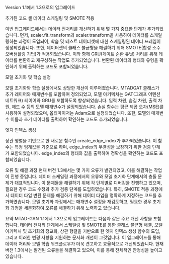 Version 1.1에서 1.3으로의 업그레이드

추가된 코드 셀
데이터 스케일링 및 SMOTE 적용

이번 업그레이드에서는 데이터 전처리를 개선하기 위해 몇 가지 중요한 단계가 추가되었습니다. 먼저, scaler.fit_transform과 scaler.transform을 사용하여 데이터를 스케일링하는 과정이 도입되어, 학습 및 테스트 데이터셋에 대한 스케일링된 데이터 프레임이 생성되었습니다. 또한, 데이터셋의 클래스 불균형을 해결하기 위해 SMOTE(합성 소수 오버샘플링 기법)가 적용되었습니다. 이와 함께 GRU(게이트 순환 유닛) 처리를 위해 데이터를 변환하고 재구성하는 작업도 추가되었습니다. 변환된 데이터의 형태와 유형을 확인하기 위해 출력하는 코드도 포함되었습니다.

모델 초기화 및 학습 설정

모델 초기화와 학습 설정에서도 상당한 개선이 이루어졌습니다. MTADGAT 클래스가 추가 레이어와 매개변수를 포함하여 정의되었고, 모델 아키텍처는 GAT(그래프 어텐션 네트워크) 레이어와 GRU를 포함하도록 향상되었습니다. 입력 차원, 숨김 차원, 출력 차원, 헤드 수 등의 모델 매개변수가 설정되었습니다. 손실 함수는 평균 제곱 오차(MSE)를 사용하여 설정되었으며, 옵티마이저는 Adam으로 설정되었습니다. 또한, 모델의 매개변수 이름과 초기 데이터를 출력하여 확인하는 코드도 추가되었습니다.

엣지 인덱스 생성

상관 행렬을 기반으로 한 새로운 함수인 create_edge_index가 추가되었습니다. 이 함수는 특정 임계값을 기준으로 하며, edge_index의 무결성을 보장하기 위한 검증 단계가 포함되었습니다. edge_index의 형태와 값을 출력하여 정확성을 확인하는 코드도 포함되었습니다.

오류 및 해결 과정
현재 버전 1.3에서는 몇 가지 오류가 발견되었고, 이를 해결하는 작업이 진행 중입니다. 데이터 스케일링 과정에서의 오류와 모델 초기화 단계에서의 충돌 문제가 대표적입니다. 이 문제들을 해결하기 위해 각 단계별로 디버깅을 진행하고 있으며, 필요한 경우 코드 수정과 추가 검증 단계를 도입하였습니다. 특히, SMOTE 적용 과정에서 데이터 타입 변환 문제를 해결하기 위해 데이터 타입을 명확하게 지정하는 코드를 추가하였습니다. 모델 초기화 과정에서는 매개변수 설정을 재검토하고, 필요한 경우 초기화 과정을 세분화하여 오류를 해결하기 위해 노력하고 있습니다.

요약
MTAD-GAN 1.1에서 1.3으로의 업그레이드는 다음과 같은 주요 개선 사항을 포함합니다. 데이터 전처리 단계에서 스케일링 및 SMOTE를 통한 클래스 불균형 해결, 모델 아키텍처 및 초기화의 정교화, 상관 행렬을 기반으로 한 엣지 인덱스 생성 함수의 도입, 그리고 이러한 변경 사항을 지원하는 문서화 개선이 그것입니다. 이 업그레이드를 통해 데이터 처리와 모델 학습 워크플로우가 더욱 견고하고 효율적으로 개선되었습니다. 현재 버전 1.3에서는 발견된 오류들을 해결하고 있으며, 이를 통해 전체적인 안정성을 높이고 있습니다.
